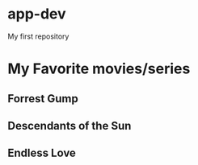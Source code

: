 # app-dev
My first repository

# My Favorite movies/series
## Forrest Gump
## Descendants of the Sun
## Endless Love
